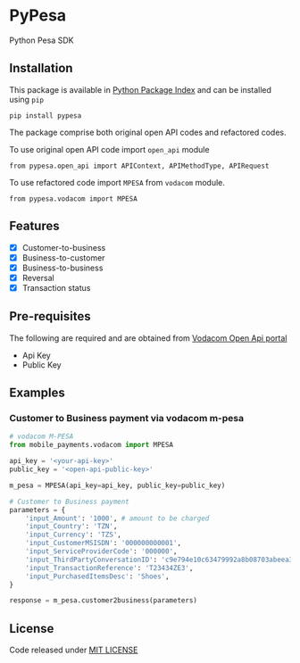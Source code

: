 # PyPesa

Python Pesa SDK

## Installation

This package is available in [Python Package Index](https://pypi.org/project/pyppesa/) and can be installed using `pip`

```
pip install pypesa
```

The package comprise both original open API codes and refactored codes.

To use original open API code import `open_api` module

```
from pypesa.open_api import APIContext, APIMethodType, APIRequest
```

To use refactored code import `MPESA` from `vodacom` module.

```
from pypesa.vodacom import MPESA
```

## Features

- [x] Customer-to-business
- [x] Business-to-customer
- [x] Business-to-business
- [x] Reversal
- [x] Transaction status

## Pre-requisites

The following are required and are obtained from [Vodacom Open Api portal](https://openapiportal.m-pesa.com/login)

- Api Key
- Public Key

## Examples

### Customer to Business payment via vodacom m-pesa

```python
# vodacom M-PESA
from mobile_payments.vodacom import MPESA

api_key = '<your-api-key>'
public_key = '<open-api-public-key>'

m_pesa = MPESA(api_key=api_key, public_key=public_key)

# Customer to Business payment
parameters = {
    'input_Amount': '1000', # amount to be charged
    'input_Country': 'TZN',
    'input_Currency': 'TZS',
    'input_CustomerMSISDN': '000000000001',
    'input_ServiceProviderCode': '000000',
    'input_ThirdPartyConversationID': 'c9e794e10c63479992a8b08703abeea36',
    'input_TransactionReference': 'T23434ZE3',
    'input_PurchasedItemsDesc': 'Shoes',
}

response = m_pesa.customer2business(parameters)
```

## License

Code released under [MIT LICENSE](https://github.com/openpesa/pypesa/blob/main/LICENSE)
